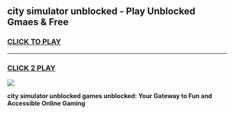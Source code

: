 
## city simulator unblocked - Play Unblocked Gmaes & Free
<h3>
<a href="https://news.freeplayer.one?title=city_simulator_unblocked&ref=23F">CLICK TO PLAY</a></h3>
<hr>

<h3>
<a href="https://news.freeplayer.one?title=city_simulator_unblocked&ref=23F">CLICK 2 PLAY</a>
  
</h3>

<a href="https://news.freeplayer.one?title=city_simulator_unblocked&ref=23F/"><img src="https://clearcache.store/games.png"></a>


**city simulator unblocked games unblocked: Your Gateway to Fun and Accessible Online Gaming**
